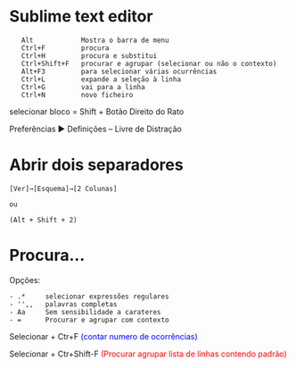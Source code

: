 # Sublime text editor

~~~ 
   Alt            Mostra o barra de menu
   Ctrl+F         procura
   Ctrl+H         procura e substitui
   Ctrl+Shift+F   procurar e agrupar (selecionar ou não o contexto)
   Alt+F3         para selecionar várias ocurrências
   Ctrl+L         expande a seleção à linha
   Ctrl+G         vai para a linha
   Ctrl+N         novo ficheiro
~~~ 

selecionar bloco = Shift + Botão Direito do Rato


Preferências ▶ Definições – Livre de Distração


# Abrir dois separadores

~~~
[Ver]→[Esquema]→[2 Colunas]   

ou 

(Alt + Shift + 2)
~~~


# Procura...

Opções:

```
- .*     selecionar expressões regulares
- '',,   palavras completas
- Aa     Sem sensibilidade a carateres
- =      Procurar e agrupar com contexto
```

Selecionar + Ctr+F            <span style="color:blue">(contar numero de ocorrências)</span>

Selecionar + Ctr+Shift-F      <span style="color:red">(Procurar agrupar lista de linhas contendo padrão)</span>